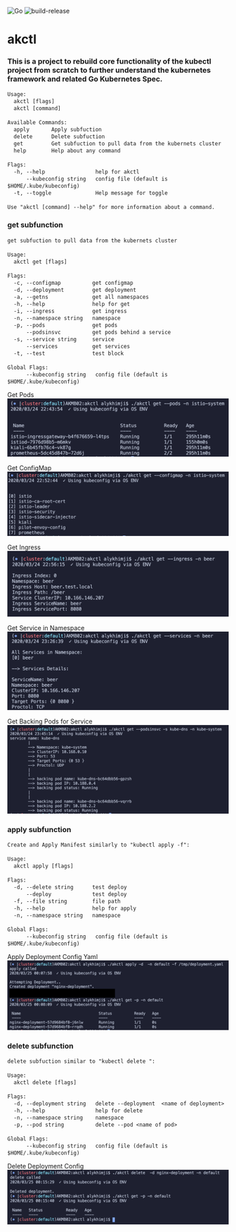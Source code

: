 
![Go](https://github.com/alyarctiq/akctl/workflows/Go/badge.svg)
![build-release](https://github.com/alyarctiq/akctl/workflows/build-release/badge.svg)

# akctl

### This is a project to rebuild core functionality of the kubectl project from scratch to further understand the kubernetes framework and related Go Kubernetes Spec.
```
Usage:
  akctl [flags]
  akctl [command]

Available Commands:
  apply       Apply subfuction
  delete      Delete subfuction
  get         Get subfuction to pull data from the kubernets cluster
  help        Help about any command

Flags:
  -h, --help                help for akctl
      --kubeconfig string   config file (default is $HOME/.kube/kubeconfig)
  -t, --toggle              Help message for toggle

Use "akctl [command] --help" for more information about a command.
```

### get subfunction
```
get subfuction to pull data from the kubernets cluster

Usage:
  akctl get [flags]

Flags:
  -c, --configmap          get configmap
  -d, --deployment         get deployment
  -a, --getns              get all namespaces
  -h, --help               help for get
  -i, --ingress            get ingress
  -n, --namespace string   namespace
  -p, --pods               get pods
      --podsinsvc          get pods behind a service
  -s, --service string     service
      --services           get services
  -t, --test               test block

Global Flags:
      --kubeconfig string   config file (default is $HOME/.kube/kubeconfig)
```
Get Pods
![Get Pods](/screencap/getpods.png)

Get ConfigMap
![Get  ConfigMap](/screencap/getmc.png)

Get Ingress
![Get Ingress](/screencap/getIngress.png)

Get Service in Namespace
![Get Svc](/screencap/getsvc.png)

Get Backing Pods for Service
![Get Pods in Svc](/screencap/getpodsinsvc.png)

### apply subfunction
```
Create and Apply Manifest similarly to "kubectl apply -f":

Usage:
  akctl apply [flags]

Flags:
  -d, --delete string      test deploy
      --deploy             test deploy
  -f, --file string        file path
  -h, --help               help for apply
  -n, --namespace string   namespace

Global Flags:
      --kubeconfig string   config file (default is $HOME/.kube/kubeconfig)
```
Apply Deployment Config Yaml
![deply](/screencap/deploy.png)

### delete subfunction
```
delete subfuction similar to "kubectl delete ":

Usage:
  akctl delete [flags]

Flags:
  -d, --deployment string   delete --deployment  <name of deployment>
  -h, --help                help for delete
  -n, --namespace string    namespace
  -p, --pod string          delete --pod <name of pod>

Global Flags:
      --kubeconfig string   config file (default is $HOME/.kube/kubeconfig)
```
Delete Deployment Config 
![deply](/screencap/delete.png)
